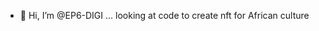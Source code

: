 - 👋 Hi, I’m @EP6-DIGI ... looking at code to create nft for African culture


<!---
EP6-DIGI/EP6-DIGI is a ✨ special ✨ repository because its `README.md` (this file) appears on your GitHub profile.
You can click the Preview link to take a look at your changes.
--->
